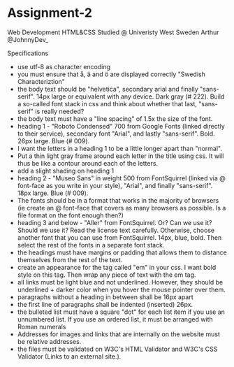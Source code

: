# Assignment-2
Web Development HTML&amp;CSS
Studied @ Univeristy West Sweden
Arthur @JohnnyDev_

Specifications
- use utf-8 as character encoding
- you must ensure that å, ä and ö are displayed correctly "Swedish Characteriztion"
- the body text should be "helvetica", secondary arial and finally "sans-serif". 14px large or equivalent with any device. Dark gray (# 222). Build a so-called font stack in css     and think about whether that last, "sans-serif" is really needed?
- the body text must have a "line spacing" of 1.5x the size of the font.
- heading 1 - "Roboto Condensed" 700 from Google Fonts (linked directly to their service), secondary font "Arial", and lastly "sans-serif". Bold. 26px large. Blue (# 009).
- I want the letters in a heading 1 to be a little longer apart than "normal".
- Put a thin light gray frame around each letter in the title using css. It will thus be like a contour around each of the letters.
- add a slight shading on heading 1
- heading 2 - "Museo Sans" in weight 500 from FontSquirrel (linked via @ font-face as you write in your style), "Arial", and finally "sans-serif". 18px large. Blue (# 009). 
- The fonts should be in a format that works in the majority of browsers (ie create an @ font-face that covers as many browsers as possible. Is a file format on the font enough     then?)
- heading 3 and below - "Aller" from FontSquirrel. Or? Can we use it? Should we use it? Read the license text carefully. Otherwise, choose another font that you can use from         FontSquirrel. 14px, blue, bold. Then select the rest of the fonts in a separate font stack.
- the headings must have margins or padding that allows them to distance themselves from the rest of the text.
- create an appearance for the tag called "em" in your css. I want bold style on this tag. Then wrap any piece of text with the em tag.
- all links must be light blue and not underlined. However, they should be underlined + darker color when you hover the mouse pointer over them.
- paragraphs without a heading in between shall be 16px apart
- the first line of paragraphs shall be indented (inserted) 26px.
- the bulleted list must have a square "dot" for each list item if you use an unnumbered list. If you use an ordered list, it must be arranged with Roman numerals
- Addresses for images and links that are internally on the website must be relative addresses.
- the files must be validated on W3C's HTML Validator and W3C's CSS Validator (Links to an external site.).
